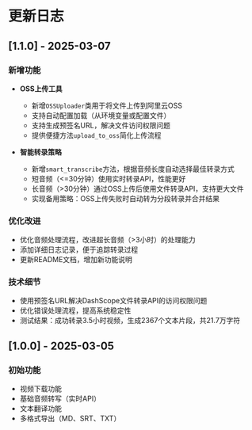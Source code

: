 # 更新日志

## [1.1.0] - 2025-03-07

### 新增功能

- **OSS上传工具**
  - 新增`OSSUploader`类用于将文件上传到阿里云OSS
  - 支持自动配置加载（从环境变量或配置文件）
  - 支持生成预签名URL，解决文件访问权限问题
  - 提供便捷方法`upload_to_oss`简化上传流程

- **智能转录策略**
  - 新增`smart_transcribe`方法，根据音频长度自动选择最佳转录方式
  - 短音频（<=30分钟）使用实时转录API，性能更好
  - 长音频（>30分钟）通过OSS上传后使用文件转录API，支持更大文件
  - 实现备用策略：OSS上传失败时自动转为分段转录并合并结果

### 优化改进

- 优化音频处理流程，改进超长音频（>3小时）的处理能力
- 添加详细日志记录，便于追踪转录过程
- 更新README文档，增加新功能说明

### 技术细节

- 使用预签名URL解决DashScope文件转录API的访问权限问题
- 优化错误处理流程，提高系统稳定性
- 测试结果：成功转录3.5小时视频，生成2367个文本片段，共21.7万字符

## [1.0.0] - 2025-03-05

### 初始功能

- 视频下载功能
- 基础音频转写（实时API）
- 文本翻译功能
- 多格式导出（MD、SRT、TXT） 